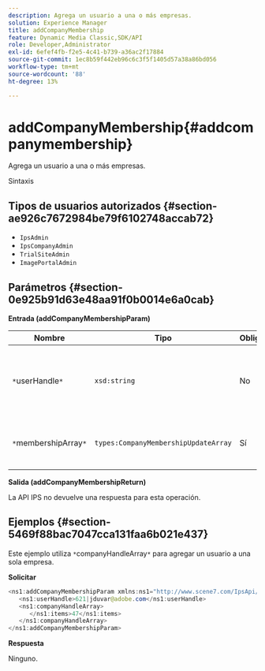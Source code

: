 ```yaml
---
description: Agrega un usuario a una o más empresas.
solution: Experience Manager
title: addCompanyMembership
feature: Dynamic Media Classic,SDK/API
role: Developer,Administrator
exl-id: 6efef4fb-f2e5-4c41-b739-a36ac2f17884
source-git-commit: 1ec8b59f442eb96c6c3f5f1405d57a38a86bd056
workflow-type: tm+mt
source-wordcount: '88'
ht-degree: 13%

---
```


# addCompanyMembership{#addcompanymembership}

Agrega un usuario a una o más empresas.

Sintaxis

## Tipos de usuarios autorizados {#section-ae926c7672984be79f6102748accab72}

* `IpsAdmin`
* `IpsCompanyAdmin`
* `TrialSiteAdmin`
* `ImagePortalAdmin`

## Parámetros {#section-0e925b91d63e48aa91f0b0014e6a0cab}

**Entrada (addCompanyMembershipParam)**

| Nombre | Tipo | Obligatorio | Descripción |
|---|---|---|---|
| `*`userHandle`*` | `xsd:string` | No | El identificador del usuario cuya pertenencia desea agregar. |
| `*`membershipArray`*` | `types:CompanyMembershipUpdateArray` | Sí | Matriz de empresas a las que va a agregar el usuario. |

**Salida (addCompanyMembershipReturn)**

La API IPS no devuelve una respuesta para esta operación.

## Ejemplos {#section-5469f88bac7047cca131faa6b021e437}

Este ejemplo utiliza `*`companyHandleArray`*` para agregar un usuario a una sola empresa.

**Solicitar**

```java
<ns1:addCompanyMembershipParam xmlns:ns1="http://www.scene7.com/IpsApi/xsd">
   <ns1:userHandle>621|jduvar@adobe.com</ns1:userHandle>
   <ns1:companyHandleArray>
      </ns1:items>47</ns1:items>
   </ns1:companyHandleArray>
</ns1:addCompanyMembershipParam>
```

**Respuesta**

Ninguno.
